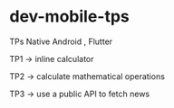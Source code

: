 # dev-mobile-tps
TPs Native Android , Flutter

TP1 -> inline calculator

TP2 -> calculate mathematical operations

TP3 -> use a public API to fetch news 
